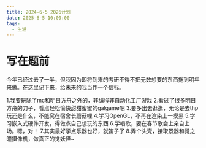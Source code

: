 ```yaml
---
title: 2024-6-5 2026计划
date: 2025-6-5 10:00:00
tags: 
  - 生活
---
```

# 写在题前
今年已经过去了一半，但我因为即将到来的考研不得不把无数想要的东西拖到明年来做。在这里记下来，给未来的我当作一个信标。

1.我要玩除了mc和明日方舟之外的，非编程非自动化工厂游戏
2.看过了很多明日方舟的刀子，看点轻松愉快甜甜蜜蜜的galgame吧
3.要多出去逛逛，无论是去thp玩还是什么，不能窝在宿舍长蘑菇哩
4.学习OpenGL，不再在渲染上一摸黑
5.学习嵌入式硬件开发，得做点自己想玩的东西
6.学唱歌，要在春节歌会上亲自上场。嗯，对！
7.其实最好学点乐器也好，就笛子了
8.弄个头壳，接取景器和觉之瞳摄像机，做真正的觉妖怪~